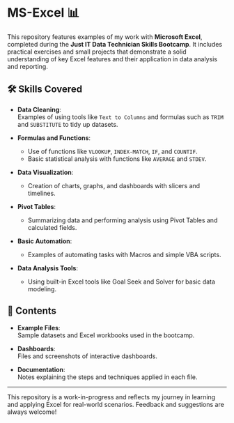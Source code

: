 # MS-Excel 📊  

This repository features examples of my work with **Microsoft Excel**, completed during the **Just IT Data Technician Skills Bootcamp**. It includes practical exercises and small projects that demonstrate a solid understanding of key Excel features and their application in data analysis and reporting.  

## 🛠️ Skills Covered  
- **Data Cleaning**:  
  Examples of using tools like `Text to Columns` and formulas such as `TRIM` and `SUBSTITUTE` to tidy up datasets.  

- **Formulas and Functions**:  
  - Use of functions like `VLOOKUP`, `INDEX-MATCH`, `IF`, and `COUNTIF`.  
  - Basic statistical analysis with functions like `AVERAGE` and `STDEV`.  

- **Data Visualization**:  
  - Creation of charts, graphs, and dashboards with slicers and timelines.  

- **Pivot Tables**:  
  - Summarizing data and performing analysis using Pivot Tables and calculated fields.  

- **Basic Automation**:  
  - Examples of automating tasks with Macros and simple VBA scripts.  

- **Data Analysis Tools**:  
  - Using built-in Excel tools like Goal Seek and Solver for basic data modeling.  

## 📁 Contents  
- **Example Files**:  
  Sample datasets and Excel workbooks used in the bootcamp.  

- **Dashboards**:  
  Files and screenshots of interactive dashboards.  

- **Documentation**:  
  Notes explaining the steps and techniques applied in each file.  

---

This repository is a work-in-progress and reflects my journey in learning and applying Excel for real-world scenarios. Feedback and suggestions are always welcome!
